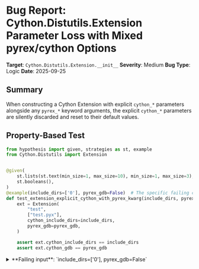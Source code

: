 # Bug Report: Cython.Distutils.Extension Parameter Loss with Mixed pyrex/cython Options

**Target**: `Cython.Distutils.Extension.__init__`
**Severity**: Medium
**Bug Type**: Logic
**Date**: 2025-09-25

## Summary

When constructing a Cython Extension with explicit `cython_*` parameters alongside any `pyrex_*` keyword arguments, the explicit `cython_*` parameters are silently discarded and reset to their default values.

## Property-Based Test

```python
from hypothesis import given, strategies as st, example
from Cython.Distutils import Extension


@given(
    st.lists(st.text(min_size=1, max_size=10), min_size=1, max_size=3),
    st.booleans(),
)
@example(include_dirs=['0'], pyrex_gdb=False)  # The specific failing case
def test_extension_explicit_cython_with_pyrex_kwarg(include_dirs, pyrex_gdb):
    ext = Extension(
        "test",
        ["test.pyx"],
        cython_include_dirs=include_dirs,
        pyrex_gdb=pyrex_gdb,
    )

    assert ext.cython_include_dirs == include_dirs
    assert ext.cython_gdb == pyrex_gdb
```

<details>

<summary>
**Failing input**: `include_dirs=['0'], pyrex_gdb=False`
</summary>
```
Testing with specific failing input: include_dirs=['0'], pyrex_gdb=False
Test FAILED: expected cython_include_dirs=['0'], got []
Test FAILED with AssertionError: Extension attributes don't match: include_dirs=[], gdb=False

Running Hypothesis tests to find more failures...
============================= test session starts ==============================
platform linux -- Python 3.13.2, pytest-8.4.1, pluggy-1.5.0 -- /home/npc/miniconda/bin/python3
cachedir: .pytest_cache
hypothesis profile 'default'
rootdir: /home/npc/pbt/agentic-pbt/worker_/55
plugins: anyio-4.9.0, hypothesis-6.139.1, asyncio-1.2.0, langsmith-0.4.29, typeguard-4.3.0
asyncio: mode=Mode.STRICT, debug=False, asyncio_default_fixture_loop_scope=None, asyncio_default_test_loop_scope=function
collecting ... collected 1 item

hypo.py::test_extension_explicit_cython_with_pyrex_kwarg FAILED          [100%]

=================================== FAILURES ===================================
_______________ test_extension_explicit_cython_with_pyrex_kwarg ________________

    @given(
>       st.lists(st.text(min_size=1, max_size=10), min_size=1, max_size=3),
                   ^^^
        st.booleans(),
    )

hypo.py:6:
_ _ _ _ _ _ _ _ _ _ _ _ _ _ _ _ _ _ _ _ _ _ _ _ _ _ _ _ _ _ _ _ _ _ _ _ _ _ _ _
/home/npc/miniconda/lib/python3.13/site-packages/hypothesis/core.py:1613: in _raise_to_user
    raise the_error_hypothesis_found
_ _ _ _ _ _ _ _ _ _ _ _ _ _ _ _ _ _ _ _ _ _ _ _ _ _ _ _ _ _ _ _ _ _ _ _ _ _ _ _

include_dirs = ['0'], pyrex_gdb = False

    @given(
        st.lists(st.text(min_size=1, max_size=10), min_size=1, max_size=3),
        st.booleans(),
    )
    @example(include_dirs=['0'], pyrex_gdb=False)  # The specific failing case
    def test_extension_explicit_cython_with_pyrex_kwarg(include_dirs, pyrex_gdb):
        ext = Extension(
            "test",
            ["test.pyx"],
            cython_include_dirs=include_dirs,
            pyrex_gdb=pyrex_gdb,
        )

>       assert ext.cython_include_dirs == include_dirs
E       AssertionError: assert [] == ['0']
E
E         Right contains one more item: '0'
E
E         Full diff:
E         + []
E         - [
E         -     '0',
E         - ]
E       Falsifying explicit example: test_extension_explicit_cython_with_pyrex_kwarg(
E           include_dirs=['0'],
E           pyrex_gdb=False,
E       )

hypo.py:18: AssertionError
=============================== warnings summary ===============================
../../../../miniconda/lib/python3.13/site-packages/_pytest/config/__init__.py:1290
  /home/npc/miniconda/lib/python3.13/site-packages/_pytest/config/__init__.py:1290: PytestAssertRewriteWarning: Module already imported so cannot be rewritten; _hypothesis_globals
    self._mark_plugins_for_rewrite(hook, disable_autoload)

../../../../miniconda/lib/python3.13/site-packages/_pytest/config/__init__.py:1290
  /home/npc/miniconda/lib/python3.13/site-packages/_pytest/config/__init__.py:1290: PytestAssertRewriteWarning: Module already imported so cannot be rewritten; hypothesis
    self._mark_plugins_for_rewrite(hook, disable_autoload)

-- Docs: https://docs.pytest.org/en/stable/how-to/capture-warnings.html
============================ Hypothesis Statistics =============================
=========================== short test summary info ============================
FAILED hypo.py::test_extension_explicit_cython_with_pyrex_kwarg - AssertionEr...
======================== 1 failed, 2 warnings in 0.59s =========================
```
</details>

## Reproducing the Bug

```python
from Cython.Distutils import Extension

# Test case 1: cython_include_dirs with pyrex_gdb
ext1 = Extension(
    "test",
    ["test.pyx"],
    cython_include_dirs=['/my/include/path'],
    pyrex_gdb=True,
)

print("Test 1: cython_include_dirs with pyrex_gdb")
print(f"Expected: ['/my/include/path']")
print(f"Actual:   {ext1.cython_include_dirs}")
print(f"Result:   {'PASS' if ext1.cython_include_dirs == ['/my/include/path'] else 'FAIL'}")
print()

# Test case 2: cython_directives with pyrex_cplus
ext2 = Extension(
    "test2",
    ["test2.pyx"],
    cython_directives={'boundscheck': False},
    pyrex_cplus=True,
)

print("Test 2: cython_directives with pyrex_cplus")
print(f"Expected: {{'boundscheck': False}}")
print(f"Actual:   {ext2.cython_directives}")
print(f"Result:   {'PASS' if ext2.cython_directives == {'boundscheck': False} else 'FAIL'}")
print()

# Test case 3: multiple cython_* parameters with pyrex_* parameter
ext3 = Extension(
    "test3",
    ["test3.pyx"],
    cython_include_dirs=['/path1', '/path2'],
    cython_directives={'language_level': '3'},
    cython_create_listing=True,
    pyrex_gdb=False,
)

print("Test 3: Multiple cython_* parameters with pyrex_gdb")
print(f"Expected include_dirs:    ['/path1', '/path2']")
print(f"Actual include_dirs:      {ext3.cython_include_dirs}")
print(f"Expected directives:      {{'language_level': '3'}}")
print(f"Actual directives:        {ext3.cython_directives}")
print(f"Expected create_listing:  True")
print(f"Actual create_listing:    {ext3.cython_create_listing}")
print(f"Expected gdb:             False")
print(f"Actual gdb:               {ext3.cython_gdb}")
print(f"Result: {'PASS' if ext3.cython_include_dirs == ['/path1', '/path2'] and ext3.cython_directives == {'language_level': '3'} and ext3.cython_create_listing == True and ext3.cython_gdb == False else 'FAIL'}")
```

<details>

<summary>
Output showing all tests fail due to parameter loss
</summary>
```
Test 1: cython_include_dirs with pyrex_gdb
Expected: ['/my/include/path']
Actual:   []
Result:   FAIL

Test 2: cython_directives with pyrex_cplus
Expected: {'boundscheck': False}
Actual:   {}
Result:   FAIL

Test 3: Multiple cython_* parameters with pyrex_gdb
Expected include_dirs:    ['/path1', '/path2']
Actual include_dirs:      []
Expected directives:      {'language_level': '3'}
Actual directives:        {}
Expected create_listing:  True
Actual create_listing:    False
Expected gdb:             False
Actual gdb:               False
Result: FAIL
```
</details>

## Why This Is A Bug

The Extension class provides backward compatibility for the deprecated `pyrex_*` parameter names by translating them to `cython_*` names. However, when any `pyrex_*` parameter is detected, the code makes a recursive call to `Extension.__init__` (lines 47-64 in extension.py) that only passes the distutils base class parameters and `no_c_in_traceback`.

This recursive call completely omits all explicit `cython_*` parameters that the user provided, causing silent data loss. The function returns early after the recursive call (line 64), never reaching the code that would set the cython attributes (lines 83-92).

This violates expected behavior because:
1. **Silent data loss**: User-provided configuration is discarded without any warning or error
2. **Principle of least surprise**: Users expect that mixing old and new parameter syntax would either work correctly or raise an error, not silently ignore their input
3. **Migration hazard**: This bug particularly affects users who are gradually migrating from `pyrex_*` to `cython_*` syntax, a common scenario when updating legacy code

## Relevant Context

The bug exists in `/home/npc/pbt/agentic-pbt/envs/cython_env/lib/python3.13/site-packages/Cython/Distutils/extension.py`. The `pyrex_*` parameters are legacy from when Cython was called Pyrex. While these are deprecated, they're still supported for backward compatibility.

The issue occurs because the recursive call pattern used for parameter translation doesn't preserve the explicit `cython_*` parameters. When the code detects any `pyrex_*` kwarg, it:
1. Converts all `pyrex_*` kwargs to `cython_*` in the `kw` dict (lines 42-45)
2. Makes a recursive call with only the base parameters and the modified `kw` dict (lines 47-63)
3. Returns immediately, bypassing the attribute assignment code (lines 83-92)

The explicit `cython_*` parameters passed as named arguments are lost because they're not included in the recursive call.

## Proposed Fix

```diff
--- a/Cython/Distutils/extension.py
+++ b/Cython/Distutils/extension.py
@@ -44,6 +44,17 @@ class Extension(_Extension.Extension):
                 had_pyrex_options = True
                 kw['cython' + key[5:]] = kw.pop(key)
         if had_pyrex_options:
+            # Preserve explicit cython_* parameters in the recursive call
+            if cython_include_dirs is not None:
+                kw.setdefault('cython_include_dirs', cython_include_dirs)
+            if cython_directives is not None:
+                kw.setdefault('cython_directives', cython_directives)
+            if cython_create_listing is not False:
+                kw.setdefault('cython_create_listing', cython_create_listing)
+            if cython_line_directives is not False:
+                kw.setdefault('cython_line_directives', cython_line_directives)
+            if cython_cplus is not False:
+                kw.setdefault('cython_cplus', cython_cplus)
+            if cython_c_in_temp is not False:
+                kw.setdefault('cython_c_in_temp', cython_c_in_temp)
+            if cython_gen_pxi is not False:
+                kw.setdefault('cython_gen_pxi', cython_gen_pxi)
+            if cython_gdb is not False:
+                kw.setdefault('cython_gdb', cython_gdb)
+            if cython_compile_time_env is not None:
+                kw.setdefault('cython_compile_time_env', cython_compile_time_env)
             Extension.__init__(
                 self, name, sources,
                 include_dirs=include_dirs,
```